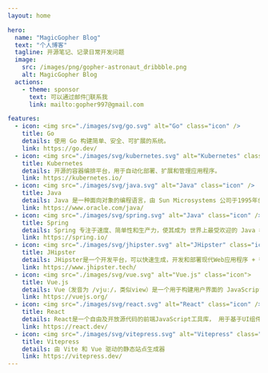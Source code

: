```yaml
---
layout: home

hero:
  name: "MagicGopher Blog"
  text: "个人博客"
  tagline: 开源笔记、记录日常开发问题
  image:
    src: /images/png/gopher-astronaut_dribbble.png
    alt: MagicGopher Blog
  actions:
    - theme: sponsor
      text: 可以通过邮件📮联系我
      link: mailto:gopher997@gmail.com

features:
  - icon: <img src="./images/svg/go.svg" alt="Go" class="icon" />
    title: Go
    details: 使用 Go 构建简单、安全、可扩展的系统。
    link: https://go.dev/
  - icon: <img src="./images/svg/kubernetes.svg" alt="Kubernetes" class="icon" />
    title: Kubernetes
    details: 开源的容器编排平台，用于自动化部署、扩展和管理应用程序。
    link: https://kubernetes.io/
  - icon: <img src="./images/svg/java.svg" alt="Java" class="icon" />
    title: Java
    details: Java 是一种面向对象的编程语言，由 Sun Microsystems 公司于1995年创建。
    link: https://www.oracle.com/java/
  - icon: <img src="./images/svg/spring.svg" alt="Java" class="icon" />
    title: Spring
    details: Spring 专注于速度、简单性和生产力，使其成为 世界上最受欢迎的 Java 框架。
    link: https://spring.io/
  - icon: <img src="./images/svg/jhipster.svg" alt="JHipster" class="icon" />
    title: JHipster
    details: JHipster是一个开发平台，可以快速生成，开发和部署现代Web应用程序 + 微服务架构。
    link: https://www.jhipster.tech/
  - icon: <img src="./images/svg/vue.svg" alt="Vue.js" class="icon">
    title: Vue.js
    details: Vue（发音为 /vjuː/，类似view）是一个用于构建用户界面的 JavaScript 框架。
    link: https://vuejs.org/
  - icon: <img src="./images/svg/react.svg" alt="React" class="icon" />
    title: React
    details: React是一个自由及开放源代码的前端JavaScript工具库， 用于基于UI组件构建用户界面。
    link: https://react.dev/
  - icon: <img src="./images/svg/vitepress.svg" alt="Vitepress" class="icon" />
    title: Vitepress
    details: 由 Vite 和 Vue 驱动的静态站点生成器
    link: https://vitepress.dev/
---
```


<VisitorStats />